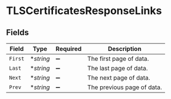 # TLSCertificatesResponseLinks


## Fields

| Field                      | Type                       | Required                   | Description                |
| -------------------------- | -------------------------- | -------------------------- | -------------------------- |
| `First`                    | **string*                  | :heavy_minus_sign:         | The first page of data.    |
| `Last`                     | **string*                  | :heavy_minus_sign:         | The last page of data.     |
| `Next`                     | **string*                  | :heavy_minus_sign:         | The next page of data.     |
| `Prev`                     | **string*                  | :heavy_minus_sign:         | The previous page of data. |